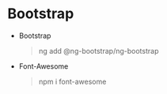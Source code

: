 # Bootstrap

- Bootstrap

  > ng add @ng-bootstrap/ng-bootstrap

- Font-Awesome

  > npm i font-awesome
